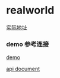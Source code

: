 # realworld

[实际地址](http://35.201.220.96/realworld/)

### demo 参考连接

[demo](https://demo.realworld.io/#/)

[api document](https://github.com/gothinkster/realworld/tree/master/api)

